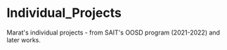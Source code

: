 # Individual_Projects
Marat's individual projects - from SAIT's OOSD program (2021-2022) and later works.


